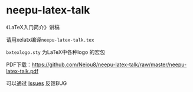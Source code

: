 # neepu-latex-talk
《LaTeX入门简介》讲稿

请用xelatx编译`neepu-latex-talk.tex`

`bxtexlogo.sty` 为LaTeX中各种logo 的宏包

PDF下载：https://github.com/Neiou8/neepu-latex-talk/raw/master/neepu-latex-talk.pdf

可以通过 [Issues](https://github.com/Neiou8/neepu-latex-talk/issues) 反馈BUG

